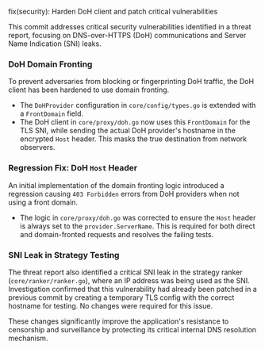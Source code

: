 fix(security): Harden DoH client and patch critical vulnerabilities

This commit addresses critical security vulnerabilities identified in a threat report, focusing on DNS-over-HTTPS (DoH) communications and Server Name Indication (SNI) leaks.

### DoH Domain Fronting

To prevent adversaries from blocking or fingerprinting DoH traffic, the DoH client has been hardened to use domain fronting.

- The `DoHProvider` configuration in `core/config/types.go` is extended with a `FrontDomain` field.
- The DoH client in `core/proxy/doh.go` now uses this `FrontDomain` for the TLS SNI, while sending the actual DoH provider's hostname in the encrypted `Host` header. This masks the true destination from network observers.

### Regression Fix: DoH `Host` Header

An initial implementation of the domain fronting logic introduced a regression causing `403 Forbidden` errors from DoH providers when not using a front domain.

- The logic in `core/proxy/doh.go` was corrected to ensure the `Host` header is always set to the `provider.ServerName`. This is required for both direct and domain-fronted requests and resolves the failing tests.

### SNI Leak in Strategy Testing

The threat report also identified a critical SNI leak in the strategy ranker (`core/ranker/ranker.go`), where an IP address was being used as the SNI. Investigation confirmed that this vulnerability had already been patched in a previous commit by creating a temporary TLS config with the correct hostname for testing. No changes were required for this issue.

These changes significantly improve the application's resistance to censorship and surveillance by protecting its critical internal DNS resolution mechanism. 